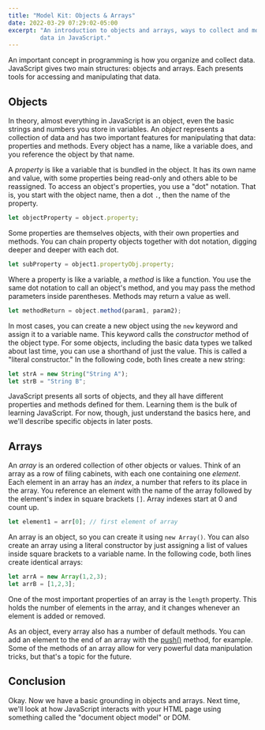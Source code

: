 ```yaml
---
title: "Model Kit: Objects & Arrays"
date: 2022-03-29 07:29:02-05:00
excerpt: "An introduction to objects and arrays, ways to collect and model your
         data in JavaScript."
---
```


An important concept in programming is how you organize and collect data.
JavaScript gives two main structures: objects and arrays. Each presents tools
for accessing and manipulating that data.

## Objects
In theory, almost everything in JavaScript is an object, even the basic strings
and numbers you store in variables. An <dfn title="object">object</dfn>
represents a collection of data and has two important features for manipulating
that data: properties and methods. Every object has a name, like a variable
does, and you reference the object by that name.

A <dfn title="property">property</dfn> is like a variable that is bundled in the
object. It has its own name and value, with some properties being read-only and
others able to be reassigned. To access an object's properties, you use a "dot"
notation. That is, you start with the object name, then a dot `.`, then the name
of the property.

```javascript
let objectProperty = object.property;
```

Some properties are themselves objects, with their own properties and methods.
You can chain property objects together with dot notation, digging deeper and
deeper with each dot.

```javascript
let subProperty = object1.propertyObj.property;
```

Where a property is like a variable, a <dfn title="method">method</dfn> is like
a function. You use the same dot notation to call an object's method, and you
may pass the method parameters inside parentheses. Methods may return a value as
well.

```javascript
let methodReturn = object.method(param1, param2);
```

In most cases, you can create a new object using the `new` keyword and assign
it to a variable name. This keyword calls the <dfn title="constructor">
constructor</dfn> method of the object type. For some objects, including the
basic data types we talked about last time, you can use a shorthand of just the
value. This is called a "literal constructor." In the following code, both lines
create a new string:

```javascript
let strA = new String("String A"); 
let strB = "String B";
```

JavaScript presents all sorts of objects, and they all have different properties
and methods defined for them. Learning them is the bulk of learning JavaScript.
For now, though, just understand the basics here, and we'll describe specific
objects in later posts.

## Arrays
An <dfn title="array">array</dfn> is an ordered collection of other objects or
values. Think of an array as a row of filing cabinets, with each one containing
one <dfn title="element">element</dfn>. Each element in an array has an <dfn
title="index">index</dfn>, a number that refers to its place in the array. You
reference an element with the name of the array followed by the element's index
in square brackets `[]`. Array indexes start at 0 and count up.

```javascript
let element1 = arr[0]; // first element of array
```

An array is an object, so you can create it using `new Array()`. You can also
create an array using a literal constructor by just assigning a list of values
inside square brackets to a variable name. In the following code, both lines
create identical arrays:

```javascript
let arrA = new Array(1,2,3);
let arrB = [1,2,3];
```

One of the most important properties of an array is the `length` property. This
holds the number of elements in the array, and it changes whenever an element is
added or removed.

As an object, every array also has a number of default methods. You can add an
element to the end of an array with the [push()] method, for example. Some of
the methods of an array allow for very powerful data manipulation tricks,
but that's a topic for the future.


## Conclusion
Okay. Now we have a basic grounding in objects and arrays. Next time, we'll look
at how JavaScript interacts with your HTML page using something called the
"document object model" or DOM.

<!-- Links & References -->
[push()]: https://developer.mozilla.org/en-US/docs/Web/JavaScript/Reference/Global_Objects/Array/push
